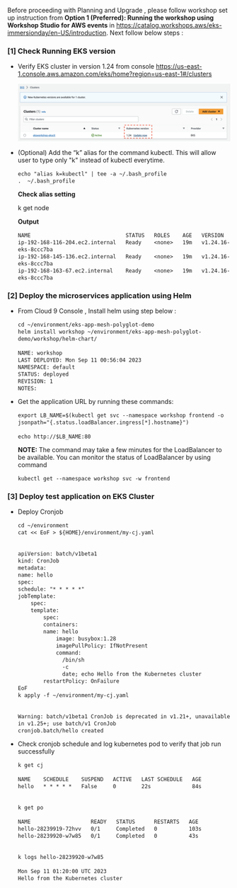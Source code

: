 Before proceeding with Planning and Upgrade , please follow workshop set up instruction from <strong>Option 1 (Preferred): Running the workshop using Workshop Studio for AWS events</strong> in https://catalog.workshops.aws/eks-immersionday/en-US/introduction. Next follow below steps :


### [1] Check Running EKS version 
- Verify EKS cluster in version 1.24 from console https://us-east-1.console.aws.amazon.com/eks/home?region=us-east-1#/clusters
  
    ![Alt text](/assets/00_start_eks_version.png "a title")

- (Optional) Add the “k” alias for the command kubectl. This will allow user to type only "k" instead of kubectl everytime.

    ```
    echo "alias k=kubectl" | tee -a ~/.bash_profile
    .  ~/.bash_profile
    ```
    
    **Check alias setting** 

    k get node

    **Output**
    ```
    NAME                              STATUS   ROLES    AGE   VERSION
    ip-192-168-116-204.ec2.internal   Ready    <none>   19m   v1.24.16-eks-8ccc7ba
    ip-192-168-145-136.ec2.internal   Ready    <none>   19m   v1.24.16-eks-8ccc7ba
    ip-192-168-163-67.ec2.internal    Ready    <none>   19m   v1.24.16-eks-8ccc7ba
    ```

### [2] Deploy the microservices application using Helm

- From Cloud 9 Console , Install helm using step below :

    ```
    cd ~/environment/eks-app-mesh-polyglot-demo
    helm install workshop ~/environment/eks-app-mesh-polyglot-demo/workshop/helm-chart/

    NAME: workshop
    LAST DEPLOYED: Mon Sep 11 00:56:04 2023
    NAMESPACE: default
    STATUS: deployed
    REVISION: 1
    NOTES:
    ```


- Get the application URL by running these commands:

    ```
    export LB_NAME=$(kubectl get svc --namespace workshop frontend -o jsonpath="{.status.loadBalancer.ingress[*].hostname}")
    
    echo http://$LB_NAME:80
    ```


    **NOTE:** The command may take a few minutes for the LoadBalancer to be available. You can monitor the status of LoadBalancer by using command
    
    ```
    kubectl get --namespace workshop svc -w frontend
    ```
### [3] Deploy test application on EKS Cluster

- Deploy Cronjob

    ```
    cd ~/environment 
    cat << EoF > ${HOME}/environment/my-cj.yaml


    apiVersion: batch/v1beta1
    kind: CronJob
    metadata:
    name: hello
    spec:
    schedule: "* * * * *"
    jobTemplate:
        spec:
        template:
            spec:
            containers:
            name: hello
                image: busybox:1.28
                imagePullPolicy: IfNotPresent
                command:
                  /bin/sh
                  -c
                  date; echo Hello from the Kubernetes cluster
            restartPolicy: OnFailure
    EoF
    k apply -f ~/environment/my-cj.yaml


    Warning: batch/v1beta1 CronJob is deprecated in v1.21+, unavailable in v1.25+; use batch/v1 CronJob
    cronjob.batch/hello created
    ```

- Check cronjob schedule and log kubernetes pod to verify that job run successfully

    ```
    k get cj

    NAME    SCHEDULE    SUSPEND   ACTIVE   LAST SCHEDULE   AGE
    hello   * * * * *   False     0        22s             84s


    k get po

    NAME                   READY   STATUS      RESTARTS   AGE
    hello-28239919-72hvv   0/1     Completed   0          103s
    hello-28239920-w7w85   0/1     Completed   0          43s


    k logs hello-28239920-w7w85

    Mon Sep 11 01:20:00 UTC 2023
    Hello from the Kubernetes cluster
    ```

    
<!--By participating in this workshop you will be provided with an AWS account to use to complete the lab material. Connect to the portal by browsing to https://catalog.workshops.aws/. Click on <strong>Get Started.</strong>

![Https catalog](https://www.eksworkshop.com/assets/images/workshop-studio-home-ee08e612fd0a646451211731ad813b7f.png)

### Workshop Studio Home

You will be prompted to sign in. Select the option Email One-Time Password(OTP).

![Https OTP](https://www.eksworkshop.com/assets/images/ws-studio-login-51632e8052f5f148284b88a20770dfbd.png)

### Workshop Studio Sign in

Enter your email address and press Send passcode, which will send a one-time passcode to your inbox. When the email arrives you can enter the passcode and log-in.

Your instructor should have provided you with an Event access code prior the starting these exercises. Enter the provided hash in the text box and hit Next.

![Https Signon](https://www.eksworkshop.com/assets/images/event-code-e952a875ef4ac6300550c28fe7ef7ccc.png)


Event Code

Read and accept the Terms and Conditions and click Join event to continue.

https://www.eksworkshop.com/assets/images/review-and-join-e68eb60861dc6b67dc4ec75deb5307bb.png


Review and Join

You will be presented with your personal dashboard. Select the Open AWS Console button to be taken to your AWS account console:

![Https console](https://www.eksworkshop.com/assets/images/openconsole-3df798bbfb5475407f71c552d09c94c4.png)


Open Console

Next return to the personal dashboard page and scroll down to the Event Outputs section to get a quickstart link to your Cloud9 IDE. Open this in a new browser tab:

![Https browser](https://www.eksworkshop.com/assets/images/cloud9-2c554c978c7b41b25864558666aeef89.png)

### Cloud9 Link

Press Get started to access the workshop splash page:

![Https page](https://www.eksworkshop.com/assets/images/workshop-event-page-7391a20bc4599267ffb82643b0b3f3fc.png)

You can now proceed to the <strong>Navigating</strong> the labs section.

-->

